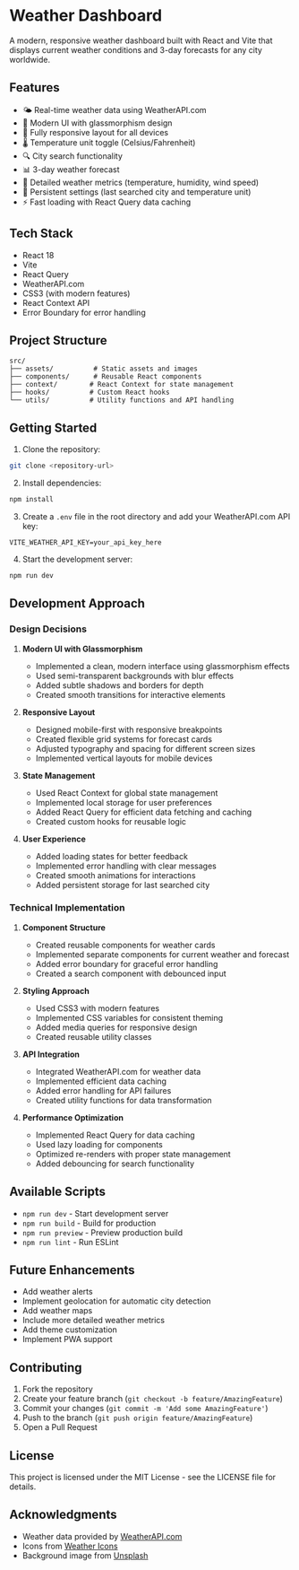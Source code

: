 # Weather Dashboard

A modern, responsive weather dashboard built with React and Vite that displays current weather conditions and 3-day forecasts for any city worldwide.

## Features

- 🌤️ Real-time weather data using WeatherAPI.com
- 🎨 Modern UI with glassmorphism design
- 📱 Fully responsive layout for all devices
- 🌡️ Temperature unit toggle (Celsius/Fahrenheit)
- 🔍 City search functionality
- 📊 3-day weather forecast
- 🎯 Detailed weather metrics (temperature, humidity, wind speed)
- 💾 Persistent settings (last searched city and temperature unit)
- ⚡ Fast loading with React Query data caching

## Tech Stack

- React 18
- Vite
- React Query
- WeatherAPI.com
- CSS3 (with modern features)
- React Context API
- Error Boundary for error handling

## Project Structure

```
src/
├── assets/          # Static assets and images
├── components/      # Reusable React components
├── context/        # React Context for state management
├── hooks/          # Custom React hooks
└── utils/          # Utility functions and API handling
```

## Getting Started

1. Clone the repository:
```bash
git clone <repository-url>
```

2. Install dependencies:
```bash
npm install
```

3. Create a `.env` file in the root directory and add your WeatherAPI.com API key:
```env
VITE_WEATHER_API_KEY=your_api_key_here
```

4. Start the development server:
```bash
npm run dev
```

## Development Approach

### Design Decisions

1. **Modern UI with Glassmorphism**
   - Implemented a clean, modern interface using glassmorphism effects
   - Used semi-transparent backgrounds with blur effects
   - Added subtle shadows and borders for depth
   - Created smooth transitions for interactive elements

2. **Responsive Layout**
   - Designed mobile-first with responsive breakpoints
   - Created flexible grid systems for forecast cards
   - Adjusted typography and spacing for different screen sizes
   - Implemented vertical layouts for mobile devices

3. **State Management**
   - Used React Context for global state management
   - Implemented local storage for user preferences
   - Added React Query for efficient data fetching and caching
   - Created custom hooks for reusable logic

4. **User Experience**
   - Added loading states for better feedback
   - Implemented error handling with clear messages
   - Created smooth animations for interactions
   - Added persistent storage for last searched city

### Technical Implementation

1. **Component Structure**
   - Created reusable components for weather cards
   - Implemented separate components for current weather and forecast
   - Added error boundary for graceful error handling
   - Created a search component with debounced input

2. **Styling Approach**
   - Used CSS3 with modern features
   - Implemented CSS variables for consistent theming
   - Added media queries for responsive design
   - Created reusable utility classes

3. **API Integration**
   - Integrated WeatherAPI.com for weather data
   - Implemented efficient data caching
   - Added error handling for API failures
   - Created utility functions for data transformation

4. **Performance Optimization**
   - Implemented React Query for data caching
   - Used lazy loading for components
   - Optimized re-renders with proper state management
   - Added debouncing for search functionality

## Available Scripts

- `npm run dev` - Start development server
- `npm run build` - Build for production
- `npm run preview` - Preview production build
- `npm run lint` - Run ESLint

## Future Enhancements

- Add weather alerts
- Implement geolocation for automatic city detection
- Add weather maps
- Include more detailed weather metrics
- Add theme customization
- Implement PWA support

## Contributing

1. Fork the repository
2. Create your feature branch (`git checkout -b feature/AmazingFeature`)
3. Commit your changes (`git commit -m 'Add some AmazingFeature'`)
4. Push to the branch (`git push origin feature/AmazingFeature`)
5. Open a Pull Request

## License

This project is licensed under the MIT License - see the LICENSE file for details.

## Acknowledgments

- Weather data provided by [WeatherAPI.com](https://www.weatherapi.com/)
- Icons from [Weather Icons](https://erikflowers.github.io/weather-icons/)
- Background image from [Unsplash](https://unsplash.com)
